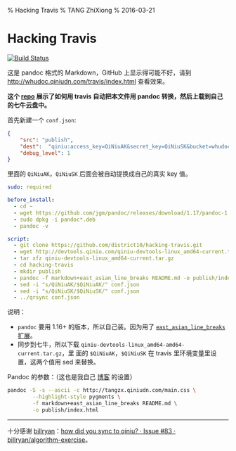 % Hacking Travis
% TANG ZhiXiong
% 2016-03-21

Hacking Travis
==============

[![Build Status](https://travis-ci.org/district10/hacking-travis.svg?branch=master)](https://travis-ci.org/district10/hacking-travis)

这是 pandoc 格式的 Markdown，GitHub 上显示得可能不好，请到
<http://whudoc.qiniudn.com/travis/index.html> 查看效果。

**这个 [repo](https://github.com/district10/hacking-travis) 展示了如何用 travis
自动把本文件用 pandoc 转换，然后上载到自己的七牛云盘中。**

首先新建一个 `conf.json`:

```json
{
    "src": "publish",
    "dest":  "qiniu:access_key=QiNiuAK&secret_key=QiNiuSK&bucket=whudoc&key_prefix=travis/",
    "debug_level": 1
}
```

里面的 `QiNiuAK`，`QiNiuSK` 后面会被自动提换成自己的真实 key 值。

```yml
sudo: required

before_install:
  - cd ~
  - wget https://github.com/jgm/pandoc/releases/download/1.17/pandoc-1.17-1-amd64.deb
  - sudo dpkg -i pandoc*.deb
  - pandoc -v

script:
  - git clone https://github.com/district10/hacking-travis.git
  - wget http://devtools.qiniu.com/qiniu-devtools-linux_amd64-current.tar.gz
  - tar xfz qiniu-devtools-linux_amd64-current.tar.gz
  - cd hacking-travis
  - mkdir publish
  - pandoc -f markdown+east_asian_line_breaks README.md -o publish/index.html
  - sed -i "s/QiNiuAK/$QiNiuAK/" conf.json
  - sed -i "s/QiNiuSK/$QiNiuSK/" conf.json
  - ../qrsync conf.json
```

说明：

  - `pandoc` 要用 1.16+ 的版本，所以自己装。因为用了 [`east_asian_line_breaks`
    扩展](https://github.com/jgm/pandoc/issues/2586)。
  - 同步到七牛，所以下载 `qiniu-devtools-linux_amd64-amd64-current.tar.gz`，里
    面的 `$QiNiuAK`，`$QiNiuSK` 在 travis 里环境变量里设置，这两个值用 sed 来替换。

Pandoc 的参数：（这也是我自己 [博客](http://tangzx.qiniudn.com) 的设置）

```bash
pandoc -S -s --ascii -c http://tangzx.qiniudn.com/main.css \
        --highlight-style pygments \
        -f markdown+east_asian_line_breaks README.md \
        -o publish/index.html
```

---

十分感谢 [billryan](https://github.com/billryan)：[how did you sync to qiniu? ·
Issue #83 · billryan/algorithm-exercise](https://github.com/billryan/algorithm-exercise/issues/83)。
